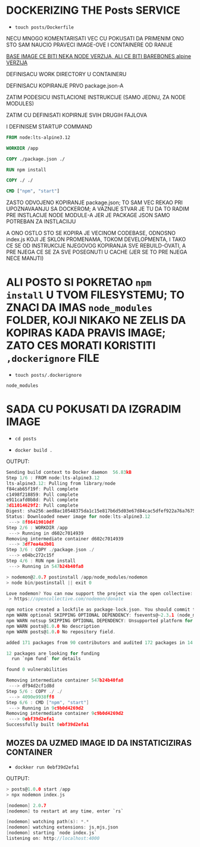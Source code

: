 # DOCKERIZING THE Posts SERVICE

- `touch posts/Dockerfile`

NECU MNOGO KOMENTARISATI VEC CU POKUSATI DA PRIMENIM ONO STO SAM NAUCIO PRAVECI IMAGE-OVE I CONTAINERE OD RANIJE

[BASE IMAGE CE BITI NEKA NODE VERZIJA, ALI CE BITI BAREBONES alpine VERZIJA](https://hub.docker.com/_/node)

DEFINISACU WORK DIRECTORY U CONTAINERU

DEFINISACU KOPIRANJE PRVO package.json-A

ZATIM PODESICU INSTLACIONE INSTRUKCIJE (SAMO JEDNU, ZA NODE MODULES)

ZATIM CU DEFINISATI KOPIRNJE SVIH DRUGIH FAJLOVA

I DEFINISEM STARTUP COMMAND

```dockerfile
FROM node:lts-alpine3.12

WORKDIR /app

COPY ./package.json ./

RUN npm install

COPY ./ ./

CMD ["npm", "start"]

```

ZASTO ODVOJENO KOPIRANJE package.json; TO SAM VEC REKAO PRI UPOZNAVAANJU SA DOCKEROM; A VAZNIJE STVAR JE TU DA TO RADIM PRE INSTLACIJE NODE MODULE-A JER JE PACKAGE JSON SAMO POTREBAN ZA INSTLACIIJU

A ONO OSTLO STO SE KOPIRA JE VECINOM CODEBASE, ODNOSNO index.js KOJI JE SKLON PROMENAMA, TOKOM DEVELOPMENTA, I TAKO CE SE OD INSTRUKCIJE NJEGOVOG KOPIRANJA SVE REBUILD-OVATI, A PRE NJEGA CE SE ZA SVE POSEGNUTI U CACHE (JER SE TO PRE NJEGA NECE MANJTI)

# ALI POSTO SI POKRETAO `npm install` U TVOM FILESYSTEMU; TO ZNACI DA IMAS `node_modules` FOLDER, KOJI NIKAKO NE ZELIS DA KOPIRAS KADA PRAVIS IMAGE; ZATO CES MORATI KORISTITI `,dockerignore` FILE

- `touch posts/.dockerignore`

```dockerignore
node_modules
```

# SADA CU POKUSATI DA IZGRADIM IMAGE

- `cd posts`

- `docker build .`

OUTPUT:

```c
Sending build context to Docker daemon  56.83kB
Step 1/6 : FROM node:lts-alpine3.12
lts-alpine3.12: Pulling from library/node
f84cab65f19f: Pull complete 
c1498f218859: Pull complete 
e911cafd0b8d: Pull complete 
3d11014629f2: Pull complete 
Digest: sha256:aed8ac10548375da1c15e817b6d5d03e67d84cac5dfef922a76a7675d5c9642a
Status: Downloaded newer image for node:lts-alpine3.12
 ---> 8f86419010df
Step 2/6 : WORKDIR /app
 ---> Running in d602c7014939
Removing intermediate container d602c7014939
 ---> 3df7ea4a3b01
Step 3/6 : COPY ./package.json ./
 ---> e04bc272c15f
Step 4/6 : RUN npm install
 ---> Running in 547b24b40fa8

> nodemon@2.0.7 postinstall /app/node_modules/nodemon
> node bin/postinstall || exit 0

Love nodemon? You can now support the project via the open collective:
 > https://opencollective.com/nodemon/donate

npm notice created a lockfile as package-lock.json. You should commit this file.
npm WARN optional SKIPPING OPTIONAL DEPENDENCY: fsevents@~2.3.1 (node_modules/chokidar/node_modules/fsevents):
npm WARN notsup SKIPPING OPTIONAL DEPENDENCY: Unsupported platform for fsevents@2.3.2: wanted {"os":"darwin","arch":"any"} (current: {"os":"linux","arch":"x64"})
npm WARN posts@1.0.0 No description
npm WARN posts@1.0.0 No repository field.

added 171 packages from 90 contributors and audited 172 packages in 14.923s

12 packages are looking for funding
  run `npm fund` for details

found 0 vulnerabilities

Removing intermediate container 547b24b40fa8                                                                                                                                                                  
 ---> df94d2cf1d8d                                                                                                                                                                                            
Step 5/6 : COPY ./ ./                                                                                                                                                                                         
 ---> 4090e9938ff8                                                                                                                                                                                            
Step 6/6 : CMD ["npm", "start"]                                                                                                                                                                               
 ---> Running in 9c9b0d4269d2                                                                                                                                                                                 
Removing intermediate container 9c9b0d4269d2                                                                                                                                                                  
 ---> 0ebf39d2efa1                                                                                                                                                                                            
Successfully built 0ebf39d2efa1  
```

## MOZES DA UZMED IMAGE ID DA INSTATICIZIRAS CONTAINER

- `dockker run 0ebf39d2efa1`

OUTPUT:

```c
> posts@1.0.0 start /app                                                           
> npx nodemon index.js

[nodemon] 2.0.7   
[nodemon] to restart at any time, enter `rs`

[nodemon] watching path(s): *.*
[nodemon] watching extensions: js,mjs,json
[nodemon] starting `node index.js`
listening on: http://localhost:4000

```
